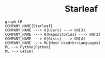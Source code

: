 <h1 align="center">Starleaf</h1>

```mermaid
graph LR
COMPANY_NAME{Starleaf}
COMPANY_NAME ---> U{Users} ---> UN[3]
COMPANY_NAME ---> R{Repositories} ---> RN[3]
COMPANY_NAME ---> G{Gists} ---> GN[4]
COMPANY_NAME ---> ML{Most Used<br>Languages}
ML --> Python[Python]
ML --> C#[C#]
```
